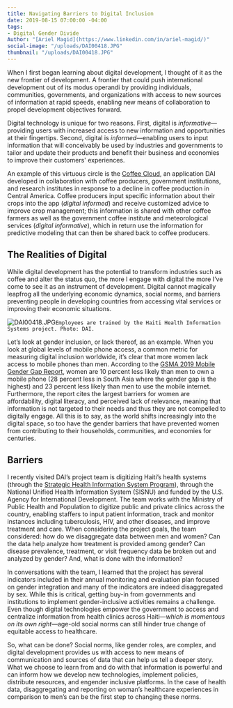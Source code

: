 ```yaml
---
title: Navigating Barriers to Digital Inclusion
date: 2019-08-15 07:00:00 -04:00
tags:
- Digital Gender Divide
Author: "[Ariel Magid](https://www.linkedin.com/in/ariel-magid/)"
social-image: "/uploads/DAI00418.JPG"
thumbnail: "/uploads/DAI00418.JPG"
---
```


When I first began learning about digital development, I thought of it as the new frontier of development. A frontier that could push international development out of its modus operandi by providing individuals, communities, governments, and organizations with access to new sources of information at rapid speeds, enabling new means of collaboration to propel development objectives forward.

Digital technology is unique for two reasons. First, digital is *informative*—providing users with increased access to new information and opportunities at their fingertips. Second, digital is *informed*—enabling users to input information that will conceivably be used by industries and governments to tailor and update their products and benefit their business and economies to improve their customers' experiences.

<!--more-->

An example of this virtuous circle is the [Coffee Cloud](https://dai-global-digital.com/coffee-cloud-precision-ag-at-the-touch-of-a-button.html), an application DAI developed in collaboration with coffee producers, government institutions, and research institutes in response to a decline in coffee production in Central America. Coffee producers input specific information about their crops into the app (*digital informed*) and receive customized advice to improve crop management; this information is shared with other coffee farmers as well as the government coffee institute and meteorological services (*digital informative*), which in return use the information for predictive modeling that can then be shared back to coffee producers.

## The Realities of Digital

While digital development has the potential to transform industries such as coffee and alter the status quo, the more I engage with digital the more I’ve come to see it as an instrument of development. Digital cannot magically leapfrog all the underlying economic dynamics, social norms, and barriers preventing people in developing countries from accessing vital services or improving their economic situations.

![DAI00418.JPG](/uploads/DAI00418.JPG)`Employees are trained by the Haiti Health Information Systems project. Photo: DAI.`

Let’s look at gender inclusion, or lack thereof, as an example. When you look at global levels of mobile phone access, a common metric for measuring digital inclusion worldwide, it’s clear that more women lack access to mobile phones than men. According to the [GSMA 2019 Mobile Gender Gap Report](https://www.gsma.com/mobilefordevelopment/blog/the-mobile-gender-gap-report-2019/), women are 10 percent less likely than men to own a mobile phone (28 percent less in South Asia where the gender gap is the highest) and 23 percent less likely than men to use the mobile internet. Furthermore, the report cites the largest barriers for women are affordability, digital literacy, and perceived lack of relevance, meaning that information is not targeted to their needs and thus they are not compelled to digitally engage. All this is to say, as the world shifts increasingly into the digital space, so too have the gender barriers that have prevented women from contributing to their households, communities, and economies for centuries.

## Barriers

I recently visited DAI’s project team is digitizing Haiti’s health systems (through the [Strategic Health Information System Program](https://www.dai.com/our-work/projects/haiti-strategic-health-information-system-his-program)), through the National Unified Health Information System (SISNU) and funded by the U.S. Agency for International Development. The team works with the Ministry of Public Health and Population to digitize public and private clinics across the country, enabling staffers to input patient information, track and monitor instances including tuberculosis, HIV, and other diseases, and improve treatment and care. When considering the project goals, the team considered: how do we disaggregate data between men and women? Can the data help analyze how treatment is provided among gender? Can disease prevalence, treatment, or visit frequency data be broken out and analyzed by gender? And, what is done with the information?

In conversations with the team, I learned that the project has several indicators included in their annual  monitoring and evaluation plan focused on gender integration and many of the indicators are indeed disaggregated by sex. While this is critical, getting buy-in from governments and institutions to implement gender-inclusive activities remains a challenge. Even though digital technologies empower the government to access and centralize information from health clinics across Haiti—*which is momentous on its own right*—age-old social norms can still hinder true change of equitable access to healthcare.

So, what can be done? Social norms, like gender roles, are complex, and digital development provides us with access to new means of communication and sources of data that can help us tell a deeper story. What we choose to learn from and do with that information is powerful and can inform how we develop new technologies, implement policies, distribute resources, and engender inclusive platforms. In the case of health data, disaggregating and reporting on woman’s healthcare experiences in comparison to men’s can be the first step to changing these norms.